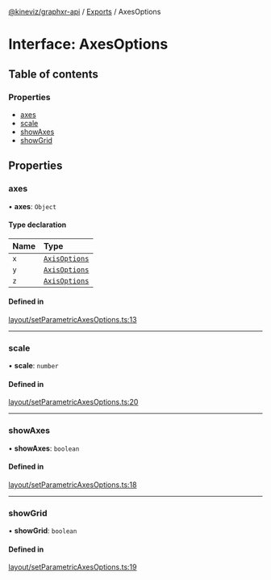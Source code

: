 [@kineviz/graphxr-api](../README.md) / [Exports](../modules.md) / AxesOptions

# Interface: AxesOptions

## Table of contents

### Properties

- [axes](AxesOptions.md#axes)
- [scale](AxesOptions.md#scale)
- [showAxes](AxesOptions.md#showaxes)
- [showGrid](AxesOptions.md#showgrid)

## Properties

### axes

• **axes**: `Object`

#### Type declaration

| Name | Type |
| :------ | :------ |
| `x` | [`AxisOptions`](AxisOptions.md) |
| `y` | [`AxisOptions`](AxisOptions.md) |
| `z` | [`AxisOptions`](AxisOptions.md) |

#### Defined in

[layout/setParametricAxesOptions.ts:13](https://bitbucket.org/kineviz/graphxr-api/src/019f384/src/layout/setParametricAxesOptions.ts#lines-13)

___

### scale

• **scale**: `number`

#### Defined in

[layout/setParametricAxesOptions.ts:20](https://bitbucket.org/kineviz/graphxr-api/src/019f384/src/layout/setParametricAxesOptions.ts#lines-20)

___

### showAxes

• **showAxes**: `boolean`

#### Defined in

[layout/setParametricAxesOptions.ts:18](https://bitbucket.org/kineviz/graphxr-api/src/019f384/src/layout/setParametricAxesOptions.ts#lines-18)

___

### showGrid

• **showGrid**: `boolean`

#### Defined in

[layout/setParametricAxesOptions.ts:19](https://bitbucket.org/kineviz/graphxr-api/src/019f384/src/layout/setParametricAxesOptions.ts#lines-19)
